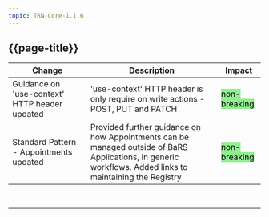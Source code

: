 ```yaml
---
topic: TRN-Core-1.1.6
---
```


## {{page-title}}

| Change                                   | Description                            | Impact                          | 
|------------------------------------------|----------------------------------------|---------------------------------|
| Guidance on 'use-context' HTTP header updated         | 'use-context' HTTP header is only require on write actions - POST, PUT and PATCH | <mark style="background-color: LightGreen">non-breaking</mark>  |
| Standard Pattern - Appointments updated        | Provided further guidance on how Appointments can be managed outside of BaRS Applications, in generic workflows. Added links to maintaining the Registry | <mark style="background-color: LightGreen">non-breaking</mark>  |

<br>
<hr>
